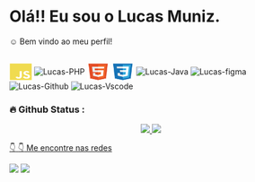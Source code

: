 #  Olá!! Eu sou o Lucas Muniz.
 ☺️ Bem vindo ao meu perfil!
  <div style="display: inline_block"><br>
  <img align="center" alt="Lucas-Js" height="30" width="40" src="https://raw.githubusercontent.com/devicons/devicon/master/icons/javascript/javascript-plain.svg">
 
 
 <img align="center" alt="Lucas-PHP" height="30" width="40" src="https://cdn.jsdelivr.net/gh/devicons/devicon/icons/php/php-original.svg">
          
  
  <img align="center" alt="Lucas-HTML" height="30" width="40" src="https://raw.githubusercontent.com/devicons/devicon/master/icons/html5/html5-original.svg">
  <img align="center" alt="Lucas-CSS" height="30" width="40" src="https://raw.githubusercontent.com/devicons/devicon/master/icons/css3/css3-original.svg">
 
 
   <img align="center" alt="Lucas-Java" height="30" width="40" src="https://cdn.jsdelivr.net/gh/devicons/devicon/icons/java/java-original-wordmark.svg" />
          
 
  <img align="center" alt="Lucas-figma" height="30" width="40" src="https://cdn.jsdelivr.net/gh/devicons/devicon/icons/figma/figma-original.svg" />
  <img align="center" alt="Lucas-Github" height="30" width="40" src="https://cdn.jsdelivr.net/gh/devicons/devicon/icons/github/github-original.svg" />
  <img align="center" alt="Lucas-Vscode" height="30" width="40" src="https://cdn.jsdelivr.net/gh/devicons/devicon/icons/vscode/vscode-original.svg" />
  </div>

### :fire: Github Status :
<div align="center">
  <a href="https://github.com/lucaas-muniz">
  <img height="180em" src="https://github-readme-stats.vercel.app/api?username=lucaas-muniz&show_icons=true&theme=cobalt&include_all_commits=true&count_private=true"/>
  <img height="180em" src="https://github-readme-stats.vercel.app/api/top-langs/?username=lucaas-muniz&layout=compact&langs_count=7&theme=cobalt"/>
</div>



:point_down: :point_down: Me encontre nas redes


[<img src = "https://img.shields.io/badge/instagram-%23E4405F.svg?&style=for-the-badge&logo=instagram&logoColor=white">](https://www.instagram.com/lucaa.smuniz/) [<img src="https://img.shields.io/badge/linkedin-%230077B5.svg?&style=for-the-badge&logo=linkedin&logoColor=white" />](https://www.linkedin.com/in/lucaas-muniz/)

